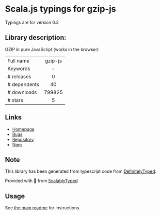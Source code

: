 
# Scala.js typings for gzip-js

Typings are for version 0.3

## Library description:
GZIP in pure JavaScript (works in the browser)

|                    |                 |
| ------------------ | :-------------: |
| Full name          | gzip-js |
| Keywords           | - |
| # releases         | 0 |
| # dependents       | 40 |
| # downloads        | 799825 |
| # stars            | 5 |

## Links
- [Homepage](https://github.com/beatgammit/gzip-js#readme)
- [Bugs](https://github.com/beatgammit/gzip-js/issues)
- [Repository](https://github.com/beatgammit/gzip-js)
- [Npm](https://www.npmjs.com/package/gzip-js)
    


## Note
This library has been generated from typescript code from [DefinitelyTyped](https://definitelytyped.org).

Provided with :purple_heart: from [ScalablyTyped](https://github.com/oyvindberg/ScalablyTyped)

## Usage
See [the main readme](../../readme.md) for instructions.


